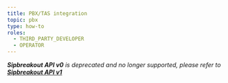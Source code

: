 ```yaml
---
title: PBX/TAS integration
topic: pbx
type: how-to
roles:
  - THIRD_PARTY_DEVELOPER
  - OPERATOR
---
```


_**Sipbreakout API v0** is deprecated and no longer supported, please refer to [**Sipbreakout API v1**](https://v1.docs.wgtwo.com/guide/sipbreakout/v1/how-to-use-sipbreakout-api.html)_
